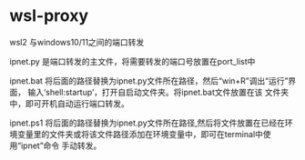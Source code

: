 # wsl-proxy
wsl2 与windows10/11之间的端口转发

ipnet.py
是端口转发的主文件，将需要转发的端口号放置在port_list中

ipnet.bat
将后面的路径替换为ipnet.py文件所在路径，然后“win+R”调出“运行”界面， 输入‘shell:startup’，打开自启动文件夹。将ipnet.bat文件放置在该
文件夹中，即可开机自动运行端口转发。

ipnet.ps1
将后面的路径替换为ipnet.py文件所在路径,然后将文件放置在已经在环境变量里的文件夹或将该文件路径添加在环境变量中，即可在terminal中使用“ipnet”命令
手动转发。
